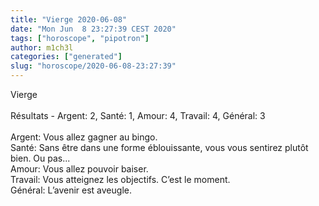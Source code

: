 ```yaml
---
title: "Vierge 2020-06-08"
date: "Mon Jun  8 23:27:39 CEST 2020"
tags: ["horoscope", "pipotron"]
author: m1ch3l
categories: ["generated"]
slug: "horoscope/2020-06-08-23:27:39"
---
```


Vierge<br>
<br>
Résultats - Argent: 2, Santé: 1, Amour: 4, Travail: 4, Général: 3<br>
<br>
Argent:  Vous allez gagner au bingo. <br>
Santé:   Sans être dans une forme éblouissante, vous vous sentirez plutôt bien. Ou pas...<br>
Amour:   Vous allez pouvoir baiser. <br>
Travail: Vous atteignez les objectifs. C’est le moment.<br>
Général: L’avenir est aveugle.<br>
